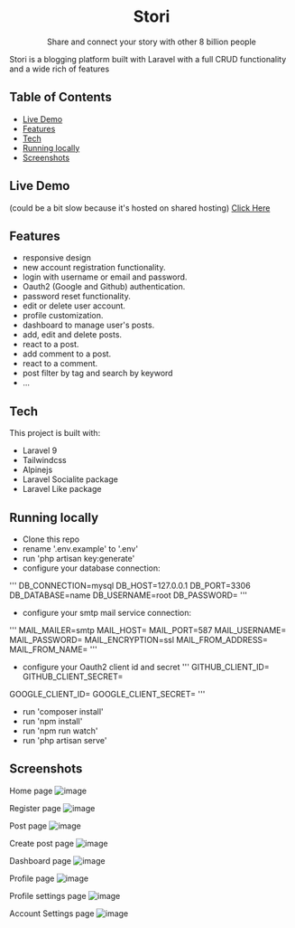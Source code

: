 <h1 style="text-align: center;">Stori</h1>
<p style="text-align: center;">Share and connect your story with other 8 billion people</p>

Stori is a blogging platform built with Laravel with a full CRUD functionality and a wide rich of features

## Table of Contents

- [Live Demo](#live-demo)
- [Features](#features)
- [Tech](#tech)
- [Running locally](#running-locally)
- [Screenshots](#screenshots)

## Live Demo

(could be a bit slow because it's hosted on shared hosting)
[Click Here](http://stori.atwebpages.com)

## Features

- responsive design
- new account registration functionality.
- login with username or email and password.
- Oauth2 (Google and Github) authentication.
- password reset functionality.
- edit or delete user account.
- profile customization.
- dashboard to manage user's posts.
- add, edit and delete posts.
- react to a post.
- add comment to a post.
- react to a comment.
- post filter by tag and search by keyword
- ...

## Tech

This project is built with:

- Laravel 9
- Tailwindcss
- Alpinejs
- Laravel Socialite package
- Laravel Like package

## Running locally

- Clone this repo
- rename '.env.example' to '.env'
- run 'php artisan key:generate'
- configure your database connection:

'''
DB_CONNECTION=mysql
DB_HOST=127.0.0.1
DB_PORT=3306
DB_DATABASE=name
DB_USERNAME=root
DB_PASSWORD=
'''

- configure your smtp mail service connection:

'''
MAIL_MAILER=smtp
MAIL_HOST=
MAIL_PORT=587
MAIL_USERNAME=
MAIL_PASSWORD=
MAIL_ENCRYPTION=ssl
MAIL_FROM_ADDRESS=
MAIL_FROM_NAME=
'''

- configure your Oauth2 client id and secret
  '''
  GITHUB_CLIENT_ID=
  GITHUB_CLIENT_SECRET=

GOOGLE_CLIENT_ID=
GOOGLE_CLIENT_SECRET=
'''

- run 'composer install'
- run 'npm install'
- run 'npm run watch'
- run 'php artisan serve'

## Screenshots

Home page
![image](screenshots/home.png)

Register page
![image](screenshots/register.png)

Post page
![image](screenshots/post.png)

Create post page
![image](screenshots/create.png)

Dashboard page
![image](screenshots/dashboard.png)

Profile page
![image](screenshots/profile.png)

Profile settings page
![image](screenshots/setting_profile.png)

Account Settings page
![image](screenshots/setting_account.png)
